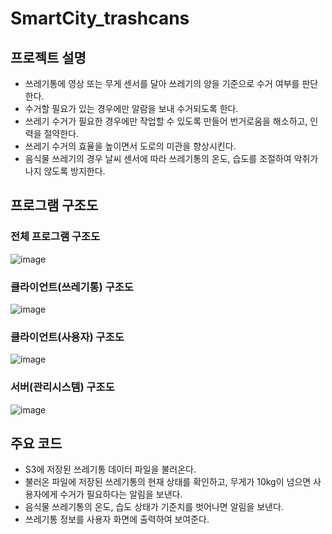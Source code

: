 # SmartCity_trashcans

## 프로젝트 설명
- 쓰레기통에 영상 또는 무게 센서를 달아 쓰레기의 양을 기준으로 수거 여부를 판단한다.
- 수거할 필요가 있는 경우에만 알람을 보내 수거되도록 한다.
- 쓰레기 수거가 필요한 경우에만 작업할 수 있도록 만들어 번거로움을 해소하고, 인력을 절약한다.
- 쓰레기 수거의 효율을 높이면서 도로의 미관을 향상시킨다.
- 음식물 쓰레기의 경우 날씨 센서에 따라 쓰레기통의 온도, 습도를 조절하여 악취가 나지 않도록 방지한다.

## 프로그램 구조도
### 전체 프로그램 구조도
![image](https://user-images.githubusercontent.com/39904216/90106478-6d739600-dd82-11ea-91f5-3c39753b4f90.png)

### 클라이언트(쓰레기통) 구조도 
![image](https://user-images.githubusercontent.com/39904216/90106482-719fb380-dd82-11ea-8b65-e187a64516ce.png)

### 클라이언트(사용자) 구조도
![image](https://user-images.githubusercontent.com/39904216/90106488-75333a80-dd82-11ea-8312-ced9c9403813.png)

### 서버(관리시스템) 구조도
![image](https://user-images.githubusercontent.com/39904216/90106502-795f5800-dd82-11ea-909f-ac58af411ea1.png)

## 주요 코드
- S3에 저장된 쓰레기통 데이터 파일을 불러온다. 
- 불러온 파일에 저장된 쓰레기통의 현재 상태를 확인하고, 무게가 10kg이 넘으면 사용자에게 수거가 필요하다는 알림을 보낸다.
- 음식물 쓰레기통의 온도, 습도 상태가 기준치를 벗어나면 알림을 보낸다.
- 쓰레기통 정보를 사용자 화면에 출력하여 보여준다.
